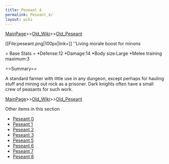 ```yaml
---
title: Peseant 4
permalink: Peseant_4/
layout: wiki
---
```


[MainPage](/keeperrl_wiki/ "wikilink")>>[Old_Wiki](/keeperrl_wiki/Old_Wiki "wikilink")>>[Old_Peseant](/keeperrl_wiki/Old_Peseant "wikilink")

[[File:peseant.png|100px|link=]] ''Living morale boost for minons

= Base Stats =
*Defense:12
*Damage:14
*Body size:Large
*Melee training maximum:3

==Summary==

A standard farmer with little use in any dungeon, except perhaps for hauling stuff and mining out rock as a prisoner. Dark knights often have a small crew of peasants for such work.

[MainPage](/keeperrl_wiki/ "wikilink")>>[Old_Wiki](/keeperrl_wiki/Old_Wiki "wikilink")>>[Old_Peseant](/keeperrl_wiki/Old_Peseant "wikilink")

Other items in this section
-    [Peseant 0](/keeperrl_wiki/Peseant_0 "wikilink")
-    [Peseant 1](/keeperrl_wiki/Peseant_1 "wikilink")
-    [Peseant 2](/keeperrl_wiki/Peseant_2 "wikilink")
-    [Peseant 3](/keeperrl_wiki/Peseant_3 "wikilink")
-    [Peseant 5](/keeperrl_wiki/Peseant_5 "wikilink")
-    [Peseant 6](/keeperrl_wiki/Peseant_6 "wikilink")
-    [Peseant 7](/keeperrl_wiki/Peseant_7 "wikilink")
-    [Peseant 8](/keeperrl_wiki/Peseant_8 "wikilink")

